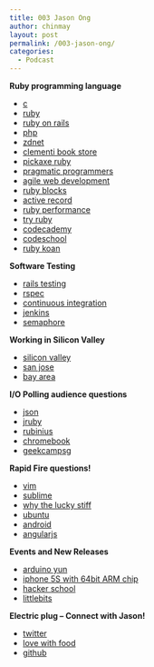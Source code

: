 ```yaml
---
title: 003 Jason Ong
author: chinmay
layout: post
permalink: /003-jason-ong/
categories:
  - Podcast
---
```

**Ruby programming language**

*   [c][1]
*   [ruby][2]
*   [ruby on rails][3]
*   [php][4]
*   [zdnet][5]
*   [clementi book store][6]
*   [pickaxe ruby][7]
*   [pragmatic programmers][8]
*   [agile web development][9]
*   [ruby blocks][10]
*   [active record][11]
*   [ruby performance][12]
*   [try ruby][13]
*   [codecademy][14]
*   [codeschool][15]
*   [ruby koan][16]

**Software Testing**

*   [rails testing][17]
*   [rspec][18]
*   [continuous integration][19]
*   [jenkins][20]
*   [semaphore][21]

**Working in Silicon Valley**

*   [silicon valley][22]
*   [san jose][23]
*   [bay area][24]

**I/O Polling audience questions**

*   [json][25]
*   [jruby][26]
*   [rubinius][27]
*   [chromebook][28]
*   [geekcampsg][29]

**Rapid Fire questions!**

*   [vim][30]
*   [sublime][31]
*   [why the lucky stiff][32]
*   [ubuntu][33]
*   [android][34]
*   [angularjs][35]

**Events and New Releases**

*   [arduino yun][36]
*   [iphone 5S with 64bit ARM chip][37]
*   [hacker school][38]
*   [littlebits][39]

**Electric plug &#8211; Connect with Jason!**

*   [twitter][40]
*   [love with food][41]
*   [github][42]

 [1]: http://www.cprogramming.com/
 [2]: https://www.ruby-lang.org/en/
 [3]: http://rubyonrails.org/
 [4]: http://php.net/
 [5]: http://www.zdnet.com/
 [6]: http://shopping.insing.com/business/clementi-book-store/clementi-west-coast/id-518d0000
 [7]: http://pragprog.com/book/ruby/programming-ruby
 [8]: http://pragprog.com/
 [9]: http://pragprog.com/book/rails4/agile-web-development-with-rails-4
 [10]: http://www.ruby-doc.org/docs/ProgrammingRuby/html/tut_containers.html
 [11]: http://guides.rubyonrails.org/active_record_querying.html
 [12]: http://stackoverflow.com/questions/2529852/why-do-people-say-that-ruby-is-slow
 [13]: http://tryruby.org/levels/1/challenges/0
 [14]: http://www.codecademy.com/
 [15]: http://www.codeschool.com/
 [16]: http://rubykoans.com/
 [17]: http://guides.rubyonrails.org/testing.html
 [18]: http://rspec.info/
 [19]: http://martinfowler.com/articles/continuousIntegration.html
 [20]: http://jenkins-ci.org/
 [21]: https://semaphoreapp.com
 [22]: http://www.paulgraham.com/siliconvalley.html
 [23]: http://en.wikipedia.org/wiki/San_Jose,_California
 [24]: http://en.wikipedia.org/wiki/San_Francisco_Bay_Area
 [25]: http://www.json.org/
 [26]: http://jruby.org/
 [27]: http://rubini.us/
 [28]: http://www.google.com/intl/en/chrome/devices/
 [29]: http://geekcamp.sg/
 [30]: http://www.vim.org/
 [31]: http://www.sublimetext.com/
 [32]: http://en.wikipedia.org/wiki/Why_the_lucky_stiff
 [33]: http://www.ubuntu.com/
 [34]: http://www.android.com/
 [35]: http://angularjs.org/
 [36]: http://arduino.cc/en/Main/ArduinoBoardYun?from=Main.ArduinoYUN
 [37]: http://news.cnet.com/8301-13579_3-57602274-37/iphone-5s-a7-chip-is-first-64-bit-processor-for-smartphones/
 [38]: http://school.nushackers.org/
 [39]: http://littlebitssingapore.eventbrite.sg/
 [40]: https://twitter.com/jasonong
 [41]: https://lovewithfood.com/
 [42]: https://github.com/jasonong/jasonong